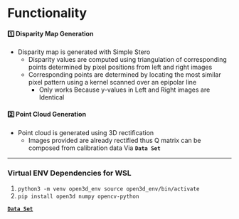# Functionality

#### 1️⃣ Disparity Map Generation
* Disparity map is generated with Simple Stero
  * Disparity values are computed using triangulation of corresponding points determined by pixel positions from left and right images
  * Corresponding points are determined by locating the most similar pixel pattern using a kernel scanned over an epipolar line
      * Only works Because y-values in Left and Right images are Identical


#### 2️⃣ Point Cloud Generation
* Point cloud is generated using 3D rectification
  * Images provided are already rectified thus Q matrix can be composed from calibration data Via **`Data Set`** 


<hr>

### Virtual ENV Dependencies for WSL
1. `python3 -m venv open3d_env source open3d_env/bin/activate`
2. `pip install open3d numpy opencv-python`

[**`Data Set`**](https://vision.middlebury.edu/stereo/data/scenes2014/)
